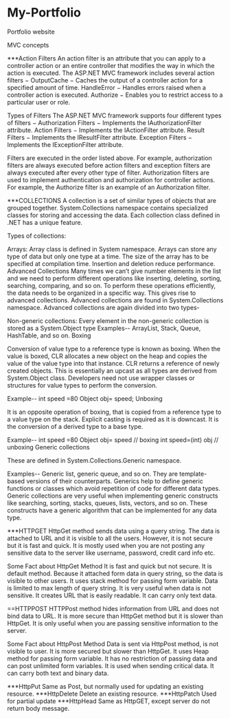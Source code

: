 # My-Portfolio
Portfolio website

MVC concepts

***Action Filters An action filter is an attribute that you can apply to a controller action or an entire controller that modifies the way in which the action is executed. The ASP.NET MVC framework includes several action filters − OutputCache − Caches the output of a controller action for a specified amount of time. HandleError − Handles errors raised when a controller action is executed. Authorize − Enables you to restrict access to a particular user or role.

Types of Filters The ASP.NET MVC framework supports four different types of filters − Authorization Filters − Implements the IAuthorizationFilter attribute. Action Filters − Implements the IActionFilter attribute. Result Filters − Implements the IResultFilter attribute. Exception Filters − Implements the IExceptionFilter attribute.

Filters are executed in the order listed above. For example, authorization filters are always executed before action filters and exception filters are always executed after every other type of filter. Authorization filters are used to implement authentication and authorization for controller actions. For example, the Authorize filter is an example of an Authorization filter.

***COLLECTIONS A collection is a set of similar types of objects that are grouped together. System.Collections namespace contains specialized classes for storing and accessing the data. Each collection class defined in .NET has a unique feature.

Types of collections:

Arrays: Array class is defined in System namespace. Arrays can store any type of data but only one type at a time. The size of the array has to be specified at compilation time. Insertion and deletion reduce performance. Advanced Collections Many times we can’t give number elements in the list and we need to perform different operations like inserting, deleting, sorting, searching, comparing, and so on. To perform these operations efficiently, the data needs to be organized in a specific way. This gives rise to advanced collections. Advanced collections are found in System.Collections namespace. Advanced collections are again divided into two types-

Non-generic collections: Every element in the non-generic collection is stored as a System.Object type Examples-- ArrayList, Stack, Queue, HashTable, and so on. Boxing

Conversion of value type to a reference type is known as boxing. When the value is boxed, CLR allocates a new object on the heap and copies the value of the value type into that instance. CLR returns a reference of newly created objects. This is essentially an upcast as all types are derived from System.Object class. Developers need not use wrapper classes or structures for value types to perform the conversion.

Example-- int speed =80 Object obj= speed; Unboxing

It is an opposite operation of boxing, that is copied from a reference type to a value type on the stack. Explicit casting is required as it is downcast. It is the conversion of a derived type to a base type.

Example-- int speed =80 Object obj= speed // boxing int speed=(int) obj // unboxing Generic collections

These are defined in System.Collections.Generic namespace.

Examples-- Generic list, generic queue, and so on. They are template-based versions of their counterparts. Generics help to define generic functions or classes which avoid repetition of code for different data types. Generic collections are very useful when implementing generic constructs like searching, sorting, stacks, queues, lists, vectors, and so on. These constructs have a generic algorithm that can be implemented for any data type.

***HTTPGET HttpGet method sends data using a query string. The data is attached to URL and it is visible to all the users. However, it is not secure but it is fast and quick. It is mostly used when you are not posting any sensitive data to the server like username, password, credit card info etc.

Some Fact about HttpGet Method It is fast and quick but not secure. It is default method. Because it attached form data in query string, so the data is visible to other users. It uses stack method for passing form variable. Data is limited to max length of query string. It is very useful when data is not sensitive. It creates URL that is easily readable. It can carry only text data.

==HTTPPOST HTTPPost method hides information from URL and does not bind data to URL. It is more secure than HttpGet method but it is slower than HttpGet. It is only useful when you are passing sensitive information to the server.

Some Fact about HttpPost Method Data is sent via HttpPost method, is not visible to user. It is more secured but slower than HttpGet. It uses Heap method for passing form variable. It has no restriction of passing data and can post unlimited form variables. It is used when sending critical data. It can carry both text and binary data.

***HttpPut Same as Post, but normally used for updating an existing resource. ***HttpDelete Delete an existing resource. ***HttpPatch Used for partial update ***HttpHead Same as HttpGET, except server do not return body message.
